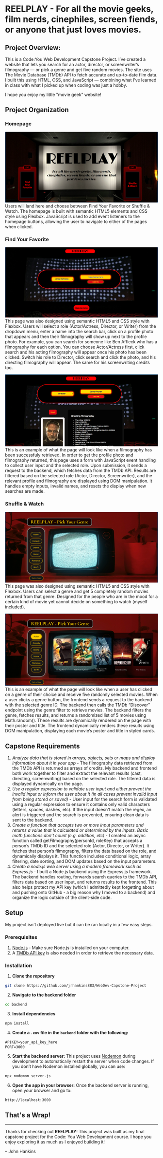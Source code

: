 # REELPLAY - For all the movie geeks, film nerds, cinephiles, screen fiends, or anyone that just loves movies.

## Project Overview:
This is a Code:You Web Development Capstone Project. I’ve created a website that lets you search for an actor, director, or screenwriter’s filmography — or pick a genre and get five random movies. 
The site uses The Movie Database (TMDb) API to fetch accurate and up-to-date film data. I built this using HTML, CSS, and JavaScript — combining what I’ve learned in class with what I picked up when 
coding was just a hobby.

I hope you enjoy my little "movie geek" website!

## Project Organization
### Homepage
![Homepage](./screenshots/homepage.png)
Users will land here and choose between Find Your Favorite or Shuffle & Watch. The homepage is built with semantic HTML5 elements and CSS style using Flexbox. 
JavaScript is used to add event listeners to the homepage buttons, allowing the user to navigate to either of the pages when clicked.

### Find Your Favorite
![Find Your Favorite - Before](./screenshots/findFave-before.png)
This page was also designed using semantic HTML5 and CSS style with Flexbox. Users will select a role (Actor/Actress, Director, or Writer) from the dropdown menu, enter a name into the search bar, click on a
profile photo that appears and then their filmography will show up next to the profile photo. For example, you can search for someone like Ben Affleck who has a filmography for each option. You can choose 
Actor/Actress first, click search and his acting filmography will appear once his photo has been clicked. Switch his role to Director, click search and click the photo, and his directing filmography will appear. 
The same for his screenwriting credits too.

![Find Your Favorite - After](./screenshots/findFave-after.png)
This is an example of what the page will look like when a filmography has been successfuly retrieved. In order to get the profile photo and filmography returned, this page uses a form with JavaScript event 
handling to collect user input and the selected role. Upon submission, it sends a request to the backend, which fetches data from the TMDb API. Results are filtered based on the selected role (Actor, Director, 
Screenwriter), and the relevant profile and filmography are displayed using DOM manipulation. It handles empty inputs, invalid names, and resets the display when new searches are made.

### Shuffle & Watch
![Shuffle and Watch - Before](./screenshots/randomPicks-before.png)
This page was also designed using semantic HTML5 and CSS style with Flexbox. Users can select a genre and get 5 completely random movies returned from that genre. Designed for the people who are in the mood for
a certain kind of movie yet cannot decide on something to watch (myself included).

![Shuffle and Watch - After](./screenshots/randomPicks-after.png)
This is an example of what the page will look like when a user has clicked on a genre of their choice and receive five randomly selected movies. When a user clicks a genre button, the frontend sends a request to 
the backend with the selected genre ID. The backend then calls the TMDb “Discover” endpoint using the genre filter to retrieve movies. The backend filters the genre, fetches results, and returns a randomized list 
of 5 movies using Math.random(). These results are dynamically rendered on the page with their poster and title. The frontend dynamically renders these results using DOM manipulation, displaying each movie’s poster 
and title in styled cards.

## Capstone Requirements
1. *Analyze data that is stored in arrays, objects, sets or maps and display information about it in your app* - The filmography data retrieved from the TMDb API is returned as arrays of credits. My backend and frontend both work together to filter and extract the relevant results (cast, directing, screenwriting) based on the selected role. The filtered data is displayed dynamically on the page.
2. *Use a regular expression to validate user input and either prevent the invalid input or inform the user about it (in all cases prevent invalid input from being stored or saved)* - User input for the search form is validated using a regular expression to ensure it contains only valid characters (letters, spaces, dashes, etc). If the input doesn't match the regex, an alert is triggered and the search is prevented, ensuring clean data is sent to the backend.
3. *Create a function that accepts two or more input parameters and returns a value that is calculated or determined by the inputs.  Basic math functions don’t count (e.g. addition, etc)* - I created an async function called getFilmography(personId, roleKey) that accepts a person’s TMDb ID and the selected role (Actor, Director, or Writer). It fetches that person’s filmography, filters the data based on the role, and dynamically displays it. This function includes conditional logic, array filtering, date sorting, and DOM updates based on the input parameters.
4. *Create a node.js web server using a modern framework such as Express.js* - I built a Node.js backend using the Express.js framework. The backend handles routing, forwards search queries to the TMDb API, filters data based on user input, and returns results to the frontend. This also helps protect my API key (which I admittedly kept forgetting about and pushing onto GitHub - a big reason why I moved to a backend) and organize the logic outside of the client-side code.

## Setup
My project isn't deployed live but it can be ran locally in a few easy steps.

### Prerequisites
1. [Node.js](https://nodejs.org) - Make sure Node.js is installed on your computer.
2. A [TMDb API key](https://www.themoviedb.org/documentation/api) is also needed in order to retrieve the necessary data.

### Installation
1. **Clone the repository**
```bash
git clone https://github.com/jrhankins883/WebDev-Capstone-Project
```
2. **Navigate to the backend folder**
```bash
cd backend
```
3. **Install dependencies**
```bash
npm install
```
4. **Create a `.env` file in the `backend` folder with the following:**
```env
APIKEY=your_api_key_here
PORT=3000
```
5. **Start the backend server:**
This project uses [Nodemon](https://github.com/remy/nodemon) during development to automatically restart the server when code changes. If you don’t have Nodemon installed globally, you can use:
```bash
npx nodemon server.js
```
6. **Open the app in your browser:**
Once the backend server is running, open your browser and go to:
```bash
http://localhost:3000
```

## That's a Wrap!
---

Thanks for checking out **REELPLAY**! This project was built as my final capstone project for the Code: You Web Development course. I hope you enjoy exploring it as much as I enjoyed building it!

– John Hankins
